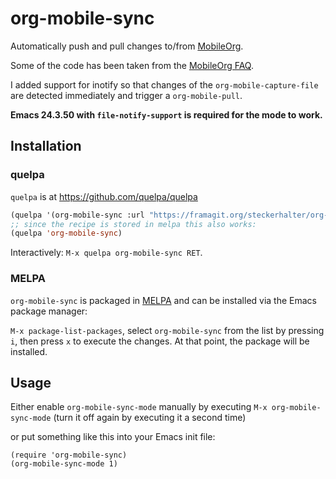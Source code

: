 # org-mobile-sync

Automatically push and pull changes to/from [MobileOrg](http://orgmode.org/manual/MobileOrg.html).

Some of the code has been taken from the [MobileOrg FAQ](https://github.com/matburt/mobileorg-android/wiki/FAQ).

I added support for inotify so that changes of the `org-mobile-capture-file` are detected immediately and trigger a `org-mobile-pull`.

**Emacs 24.3.50 with `file-notify-support` is required for the mode to work.**

## Installation

### quelpa

`quelpa` is at https://github.com/quelpa/quelpa

```lisp
(quelpa '(org-mobile-sync :url "https://framagit.org/steckerhalter/org-mobile-sync.git" :fetcher git))
;; since the recipe is stored in melpa this also works:
(quelpa 'org-mobile-sync)
```
Interactively: `M-x quelpa org-mobile-sync RET`.

### MELPA

`org-mobile-sync` is packaged in [MELPA](https://melpa.org/) and can be installed via the Emacs package manager:

`M-x package-list-packages`, select `org-mobile-sync` from the list by pressing `i`, then press `x` to execute the changes. At that point, the package will be installed.

## Usage

Either enable `org-mobile-sync-mode` manually by executing `M-x org-mobile-sync-mode` (turn it off again by executing it a second time)

or put something like this into your Emacs init file:

    (require 'org-mobile-sync)
    (org-mobile-sync-mode 1)
